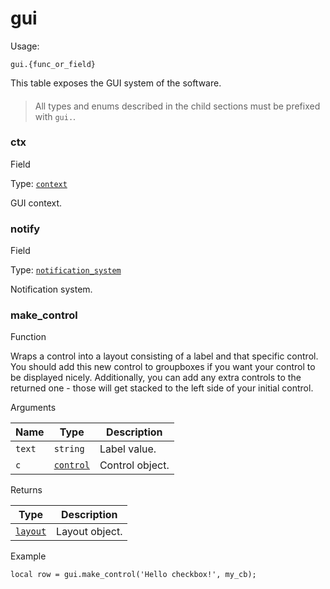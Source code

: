 # gui

Usage:

`gui.{func_or_field}`

This table exposes the GUI system of the software.

> ####
>
> All types and enums described in the child sections must be prefixed with `gui.`.

### ctx﻿ <a href="#ctx" id="ctx"></a>

Field

Type: [`context`](https://lua.fatality.win/context.html)

GUI context.

### notify﻿ <a href="#notify" id="notify"></a>

Field

Type: [`notification_system`](https://lua.fatality.win/notification-system.html)

Notification system.

### make\_control﻿ <a href="#make-control" id="make-control"></a>

Function

Wraps a control into a layout consisting of a label and that specific control. You should add this new control to groupboxes if you want your control to be displayed nicely. Additionally, you can add any extra controls to the returned one - those will get stacked to the left side of your initial control.

Arguments

| Name   | Type                                               | Description     |
| ------ | -------------------------------------------------- | --------------- |
| `text` | `string`                                           | Label value.    |
| `c`    | [`control`](https://lua.fatality.win/control.html) | Control object. |

Returns

| Type                                             | Description    |
| ------------------------------------------------ | -------------- |
| [`layout`](https://lua.fatality.win/layout.html) | Layout object. |

Example

```
local row = gui.make_control('Hello checkbox!', my_cb);
```
